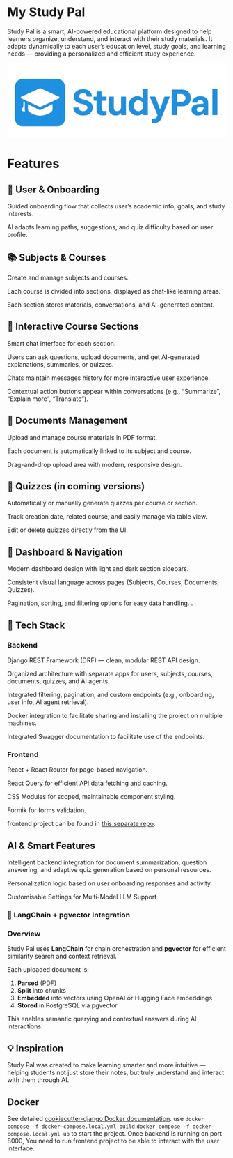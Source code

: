 # My Study Pal

Study Pal is a smart, AI-powered educational platform designed to help learners organize, understand, and interact with their study materials.
It adapts dynamically to each user’s education level, study goals, and learning needs — providing a personalized and efficient study experience.

![StudyPal Logo](./my_study_pal/static/images/main/logo.png)


# Features

## 👤 User & Onboarding

Guided onboarding flow that collects user’s academic info, goals, and study interests.

AI adapts learning paths, suggestions, and quiz difficulty based on user profile.

## 📚 Subjects & Courses

Create and manage subjects and courses.

Each course is divided into sections, displayed as chat-like learning areas.

Each section stores materials, conversations, and AI-generated content.

## 💬 Interactive Course Sections

Smart chat interface for each section.

Users can ask questions, upload documents, and get AI-generated explanations, summaries, or quizzes.

Chats maintain messages history for more interactive user experience.

Contextual action buttons appear within conversations (e.g., “Summarize”, “Explain more”, “Translate”).

## 📁 Documents Management

Upload and manage course materials in PDF format.

Each document is automatically linked to its subject and course.

Drag-and-drop upload area with modern, responsive design.

## 🧩 Quizzes (in coming versions)

Automatically or manually generate quizzes per course or section.

Track creation date, related course, and easily manage via table view.

Edit or delete quizzes directly from the UI.

## 🧭 Dashboard & Navigation

Modern dashboard design with light and dark section sidebars.

Consistent visual language across pages (Subjects, Courses, Documents, Quizzes).

Pagination, sorting, and filtering options for easy data handling.
.
## 🧱 Tech Stack
### Backend

Django REST Framework (DRF) — clean, modular REST API design.

Organized architecture with separate apps for users, subjects, courses, documents, quizzes, and AI agents.

Integrated filtering, pagination, and custom endpoints (e.g., onboarding, user info, AI agent retrieval).

Docker integration to facilitate sharing and installing the project on multiple machines.

Integrated Swagger documentation to facilitate use of the endpoints.

### Frontend

React + React Router for page-based navigation.

React Query for efficient API data fetching and caching.

CSS Modules for scoped, maintainable component styling.

Formik for forms validation.

frontend project can be found in [this separate repo](https://github.com/tech-girl-sa/my_study_pal_frontend). 

## AI & Smart Features

Intelligent backend integration for document summarization, question answering, and adaptive quiz generation based on 
personal resources.

Personalization logic based on user onboarding responses and activity.

Customisable Settings for Multi-Model LLM Support

### 🧬 LangChain + pgvector Integration  

### **Overview**
Study Pal uses **LangChain** for chain orchestration and **pgvector** for efficient similarity search and context retrieval.  

Each uploaded document is:
1. **Parsed** (PDF)
2. **Split** into chunks
3. **Embedded** into vectors using OpenAI or Hugging Face embeddings
4. **Stored** in PostgreSQL via pgvector

This enables semantic querying and contextual answers during AI interactions.

## 💡 Inspiration

Study Pal was created to make learning smarter and more intuitive — helping students not just store their notes, 
but truly understand and interact with them through AI.


## Docker

See detailed [cookiecutter-django Docker documentation](https://cookiecutter-django.readthedocs.io/en/latest/3-deployment/deployment-with-docker.html).
use ```docker compose -f docker-compose.local.yml build``` ```docker compose -f docker-compose.local.yml up``` to start
the project. Once backend is running on port 8000, You need to run frontend project to be able to interact with 
the user interface.
